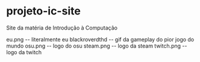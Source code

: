# projeto-ic-site
Site da matéria de Introdução à Computação

eu.png -- literalmente eu
blackroverdthd -- gif da gameplay do pior jogo do mundo
osu.png -- logo do osu
steam.png -- logo da steam
twitch.png -- logo da twitch

